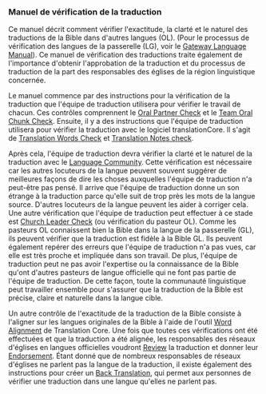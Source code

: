 ### Manuel de vérification de la traduction

Ce manuel décrit comment vérifier l'exactitude, la clarté et le naturel des traductions de la Bible dans d'autres langues (OL). (Pour le processus de vérification des langues de la passerelle (LG), voir le [Gateway Language Manual](https://gl-manual.readthedocs.io/en/latest/)). Ce manuel de vérification des traductions traite également de l'importance d'obtenir l'approbation de la traduction et du processus de traduction de la part des responsables des églises de la région linguistique concernée.

Le manuel commence par des instructions pour la vérification de la traduction que l'équipe de traduction utilisera pour vérifier le travail de chacun. Ces contrôles comprennent le [Oral Partner Check](../peer-check/01.md) et le [Team Oral Chunk Check](../team-oral-chunk-check/01.md). Ensuite, il y a des instructions que l'équipe de traduction utilisera pour vérifier la traduction avec le logiciel translationCore. Il s'agit de [Translation Words Check](../important-term-check/01.md) et [Translation Notes check](../trans-note-check/01.md).

Après cela, l'équipe de traduction devra vérifier la clarté et le naturel de la traduction avec le [Language Community](../language-community-check/01.md). Cette vérification est nécessaire car les autres locuteurs de la langue peuvent souvent suggérer de meilleures façons de dire les choses auxquelles l'équipe de traduction n'a peut-être pas pensé. Il arrive que l'équipe de traduction donne un son étrange à la traduction parce qu'elle suit de trop près les mots de la langue source. D'autres locuteurs de la langue peuvent les aider à corriger cela.
Une autre vérification que l'équipe de traduction peut effectuer à ce stade est [Church Leader Check](../accuracy-check/01.md) (ou vérification du pasteur OL). Comme les pasteurs OL connaissent bien la Bible dans la langue de la passerelle (GL), ils peuvent vérifier que la traduction est fidèle à la Bible GL. Ils peuvent également repérer des erreurs que l'équipe de traduction n'a pas vues, car elle est très proche et impliquée dans son travail. De plus, l'équipe de traduction peut ne pas avoir l'expertise ou la connaissance de la Bible qu'ont d'autres pasteurs de langue officielle qui ne font pas partie de l'équipe de traduction. De cette façon, toute la communauté linguistique peut travailler ensemble pour s'assurer que la traduction de la Bible est précise, claire et naturelle dans la langue cible.

Un autre contrôle de l'exactitude de la traduction de la Bible consiste à l'aligner sur les langues originales de la Bible à l'aide de l'outil [Word Alignment](../alignment-tool/01.md) de Translation Core. Une fois que toutes ces vérifications ont été effectuées et que la traduction a été alignée, les responsables des réseaux d'églises en langues officielles voudront [Review](../vol2-steps/01.md) la traduction et donner leur [Endorsement](../level3-approval/01.md). Étant donné que de nombreux responsables de réseaux d'églises ne parlent pas la langue de la traduction, il existe également des instructions pour créer un [Back Translation](../vol2-backtranslation/01.md), qui permet aux personnes de vérifier une traduction dans une langue qu'elles ne parlent pas.
